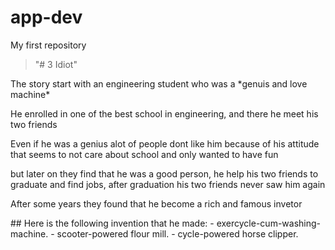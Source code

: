 # app-dev
My first repository
>"# 3 Idiot"
<p> The story start with an engineering student who was a *genuis and love machine*</p>
<p> He enrolled in one of the best school in engineering, and there he meet his two friends</p>
<p> Even if he was a genius alot of people dont like him because of his attitude that seems to not care about school and only wanted to have fun</p>
<p>but later on they find that he was a good person, he help his two friends to graduate and find jobs, after graduation his two friends never saw him again</p>
<p> After some years they found that he become a rich and famous invetor</p>
## Here is the following invention that he made:
- exercycle-cum-washing-machine.
- scooter-powered flour mill.
- cycle-powered horse clipper.
